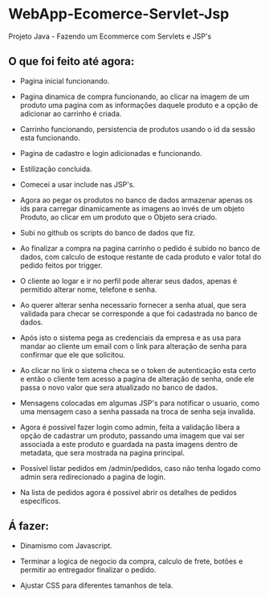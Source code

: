# WebApp-Ecomerce-Servlet-Jsp
Projeto Java - Fazendo um Ecommerce com Servlets e JSP's


## O que foi feito até agora:

- Pagina inicial funcionando.

- Pagina dinamica de compra funcionando, ao clicar na imagem de um produto uma pagina com as informações daquele produto e a opção de adicionar ao carrinho é criada.

- Carrinho funcionando, persistencia de produtos usando o id da sessão esta funcionando.

- Pagina de cadastro e login adicionadas e funcionando.

- Estilização concluida.

- Comecei a usar include nas JSP's.

- Agora ao pegar os produtos no banco de dados armazenar apenas os ids para carregar dinamicamente as imagens ao invés de um objeto Produto, ao clicar em um produto que o Objeto sera criado.

- Subi no github os scripts do banco de dados que fiz.

- Ao finalizar a compra na pagina carrinho o pedido é subido no banco de dados, com calculo de estoque restante de cada produto e valor total do pedido feitos por trigger.

- O cliente ao logar e ir no perfil pode alterar seus dados, apenas é permitido alterar nome, telefone e senha.

- Ao querer alterar senha necessario fornecer a senha atual, que sera validada para checar se corresponde a que foi cadastrada no banco de dados.

- Após isto o sistema pega as credenciais da empresa e as usa para mandar ao cliente um email com o link para alteração de senha para confirmar que ele que solicitou.

- Ao clicar no link o sistema checa se o token de autenticação esta certo e então o cliente tem acesso a pagina de alteração de senha, onde ele passa o novo valor que sera atualizado no banco de dados.

- Mensagens colocadas em algumas JSP's para notificar o usuario, como uma mensagem caso a senha passada na troca de senha seja invalida.

- Agora é possivel fazer login como admin, feita a validação libera a opção de cadastrar um produto, passando uma imagem que vai ser associada a este produto e guardada na pasta imagens dentro de metadata, que sera mostrada na pagina principal.

- Possivel listar pedidos em /admin/pedidos, caso não tenha logado como admin sera redirecionado a pagina de login.

- Na lista de pedidos agora é possivel abrir os detalhes de pedidos especificos.

## Á fazer:

- Dinamismo com Javascript.

- Terminar a logica de negocio da compra, calculo de frete, botões e permitir ao entregador finalizar o pedido.

- Ajustar CSS para diferentes tamanhos de tela.


 